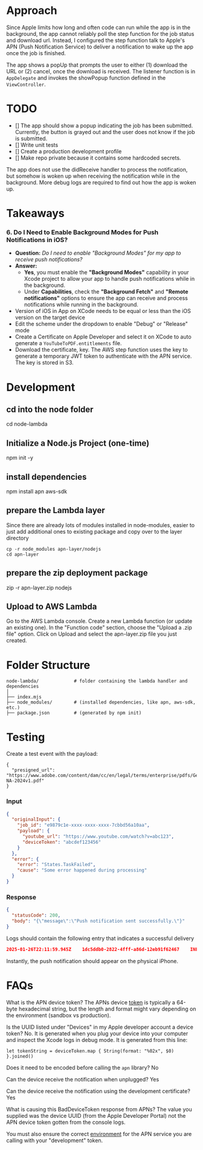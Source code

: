# Approach
Since Apple limits how long and often code can run while the app is in the background, the app cannot reliably poll the step function for the job status and download url. Instead, I configured the step function talk to Apple's APN (Push Notification Service) to deliver a notification to wake up the app once the job is finished. 

The app shows a popUp that prompts the user to either (1) download the URL or (2) cancel, once the download is received. The listener function is in `AppDelegate` and invokes the showPopup function defined in the `ViewController`.

# TODO
- [] The app should show a popup indicating the job has been submitted. Currently, the button is grayed out and the user does not know if the job is submitted.
- [] Write unit tests
- [] Create a production development profile
- [] Make repo private because it contains some hardcoded secrets.

The app does not use the didReceive handler to process the notification, but somehow is woken up when receiving the notification while in the background. More debug logs are required to find out how the app is woken up.

# Takeaways
### 6. **Do I Need to Enable Background Modes for Push Notifications in iOS?**
   - **Question:** *Do I need to enable "Background Modes" for my app to receive push notifications?*
   - **Answer:** 
     - **Yes**, you must enable the **"Background Modes"** capability in your Xcode project to allow your app to handle push notifications while in the background.
     - Under **Capabilities**, check the **"Background Fetch"** and **"Remote notifications"** options to ensure the app can receive and process notifications while running in the background.
- Version of iOS in App on XCode needs to be equal or less than the iOS version on the target device
- Edit the scheme under the dropdown to enable "Debug" or "Release" mode
- Create a Certificate on Apple Developer and select it on XCode to auto generate a `YouTubeToPDF.entitlements` file. 
- Download the certificate, key. The AWS step function uses the key to generate a temporary JWT token to authenticate with the APN service. The key is stored in S3.


# Development
## cd into the node folder
cd node-lambda

## Initialize a Node.js Project (one-time)
npm init -y

## install dependencies
npm install apn aws-sdk

## prepare the Lambda layer
Since there are already lots of modules installed in node-modules, easier to just add additional ones to existing package and copy over to the layer directory

```
cp -r node_modules apn-layer/nodejs
cd apn-layer
```

## prepare the zip deployment package
zip -r apn-layer.zip nodejs

## Upload to AWS Lambda
Go to the AWS Lambda console.
Create a new Lambda function (or update an existing one).
In the "Function code" section, choose the "Upload a .zip file" option.
Click on Upload and select the apn-layer.zip file you just created.

# Folder Structure
```
node-lambda/             # folder containing the lambda handler and dependencies
│
├── index.mjs
├── node_modules/        # (installed dependencies, like apn, aws-sdk, etc.)
├── package.json         # (generated by npm init)
```

# Testing
Create a test event with the payload:
```
{
  "presigned_url": "https://www.adobe.com/content/dam/cc/en/legal/terms/enterprise/pdfs/GeneralTerms-NA-2024v1.pdf"
}
```

### Input
```json
{
  "originalInput": {
    "job_id": "e9879c1e-xxxx-xxxx-xxxx-7cbbd56a10aa",
    "payload": {
      "youtube_url": "https://www.youtube.com/watch?v=abc123",
      "deviceToken": "abcdef123456"
    }
  },
  "error": {
    "error": "States.TaskFailed",
    "cause": "Some error happened during processing"
  }
}
```


### Response
```json
{
  "statusCode": 200,
  "body": "{\"message\":\"Push notification sent successfully.\"}"
}
```

Logs should contain the following entry that indicates a successful delivery
```json
2025-01-26T22:11:59.945Z	1dc5ddb0-2822-4fff-a86d-12eb91f62467	INFO	Notification sent successfully. Response:  {"sent":[{"device":"4c6b80b1c2a6a241cea9b4a1096cb429d2635dca38e8bc0889dd57e9252280d2"}],"failed":[]}
```

Instantly, the push notification should appear on the physical iPhone.

# FAQs
What is the APN device token?
The APNs device [token](https://developer.apple.com/documentation/bundleresources/entitlements/aps-environment) is typically a 64-byte hexadecimal string, but the length and format might vary depending on the environment (sandbox vs production).

Is the UUID listed under "Devices" in my Apple developer account a device token?
No. It is generated when you plug your device into your computer and inspect the Xcode logs in debug mode. It is generated from this line:

`let tokenString = deviceToken.map { String(format: "%02x", $0) }.joined()`

Does it need to be encoded before calling the `apn` library?
No

Can the device receive the notification when unplugged?
Yes

Can the device receive the notification using the development certificate?
Yes

What is causing this BadDeviceToken response from APNs?
The value you supplied was the device UUID (from the Apple Developer Portal) not the APN device token gotten from the console logs. 

You must also ensure the correct [environment](https://forums.developer.apple.com/forums/thread/689857) for the APN service you are calling with your "development" token.